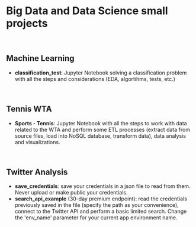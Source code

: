 # Big Data and Data Science small projects

<br/>

## Machine Learning
- **classification_test**: Jupyter Notebook solving a classification problem with all the steps and considerations (EDA, algortihms, tests, etc.)

<br/>

## Tennis WTA
- **Sports - Tennis**: Jupyter Notebook with all the steps to work with data related to the WTA and perform some ETL processes (extract data from source files, load into NoSQL database, transform data), data analysis and visualizations.

<br/>

## Twitter Analysis
- **save_credentials**: save your credentials in a json file to read from them. Never upload or make public your credentials.
- **search_api_example** (30-day premium endpoint): read the credentials previously saved in the file (specify the path as your convenience), connect to the Twitter API and perform a basic limited search. Change the 'env_name' parameter for your current app environment name.
